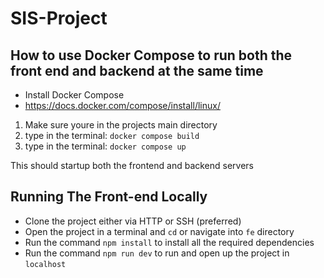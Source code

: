 # SIS-Project

## How to use Docker Compose to run both the front end and backend at the same time 
* Install Docker Compose
* https://docs.docker.com/compose/install/linux/

1. Make sure youre in the projects main directory
2. type in the terminal: ```docker compose build```
3. type in the terminal: ```docker compose up```

This should startup both the frontend and backend servers

## Running The Front-end Locally
* Clone the project either via HTTP or SSH (preferred)
* Open the project in a terminal and `cd` or navigate into `fe` directory
* Run the command `npm install` to install all the required dependencies
* Run the command `npm run dev` to run and open up the project in `localhost`
